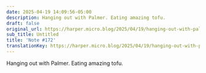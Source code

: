 ```yaml
---
date: 2025-04-19 14:09:56-05:00
description: Hanging out with Palmer. Eating amazing tofu.
draft: false
original_url: https://harper.micro.blog/2025/04/19/hanging-out-with-palmer-eating.html
sub_title: Untitled
title: 'Note #172'
translationKey: https://harper.micro.blog/2025/04/19/hanging-out-with-palmer-eating.html
---
```


Hanging out with Palmer. Eating amazing tofu.